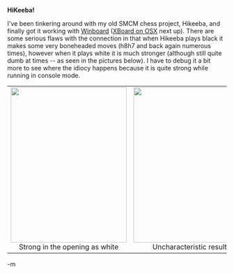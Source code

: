 <strong>HiKeeba!</strong>

I've been tinkering around with my old SMCM chess project, Hikeeba, and finally got it working with <a href="http://www.tim-mann.org/xboard.html">Winboard</a> (<a href="http://www.tim-mann.org/xboard/FAQ.html#[B4]">XBoard on OSX</a> next up).  There are some serious flaws with the connection in that when Hikeeba plays black it makes some very boneheaded moves (h8h7 and back again numerous times), however when it plays white it is much stronger (although still quite dumb at times -- as seen in the pictures below).  I have to debug it a bit more to see where the idiocy happens because it is quite strong while running in console mode.

<center>
<table>
<tr>
<td align="center"><img src="http://www.modus-ponens.com/blog/images/hikeebaWB01.png" height="356" width="266" />
Strong in the opening as white</td>
<td align="center"><img src="http://www.modus-ponens.com/blog/images/hikeebaWB02.png" height="356" width="266" />
Uncharacteristic results</td>
</tr>
</table>
</center>

-m